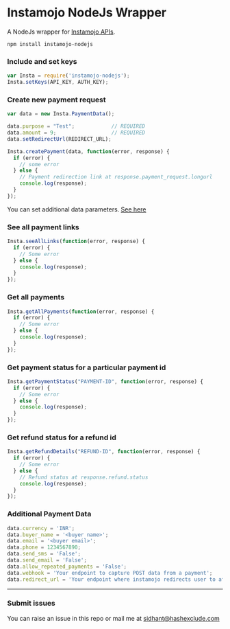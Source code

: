 # Instamojo NodeJs Wrapper
A NodeJs wrapper for [Instamojo APIs](https://www.instamojo.com/developers/rest).

```
npm install instamojo-nodejs
```

### Include and set keys
```javascript
var Insta = require('instamojo-nodejs');
Insta.setKeys(API_KEY, AUTH_KEY);
```

### Create new payment request
```javascript
var data = new Insta.PaymentData();

data.purpose = "Test";            // REQUIRED
data.amount = 9;                  // REQUIRED
data.setRedirectUrl(REDIRECT_URL);

Insta.createPayment(data, function(error, response) {
  if (error) {
    // some error
  } else {
    // Payment redirection link at response.payment_request.longurl
    console.log(response);
  }
});
```
You can set additional data parameters. [See here](#payment_data)

### See all payment links
```javascript
Insta.seeAllLinks(function(error, response) {
  if (error) {
    // Some error
  } else {
    console.log(response);
  }
});
```

### Get all payments
```javascript
Insta.getAllPayments(function(error, response) {
  if (error) {
    // Some error
  } else {
    console.log(response);
  }
});
```

### Get payment status for a particular payment id
```javascript
Insta.getPaymentStatus("PAYMENT-ID", function(error, response) {
  if (error) {
    // Some error
  } else {
    console.log(response);
  }
});
```
### Get refund status for a refund id
```javascript
Insta.getRefundDetails("REFUND-ID", function(error, response) {
  if (error) {
    // Some error
  } else {
    // Refund status at response.refund.status
    console.log(response);
  }
});
```


### <a name="payment_data"></a>Additional Payment Data
```javascript
data.currency = 'INR';
data.buyer_name = '<buyer name>';
data.email = '<buyer email>';
data.phone = 1234567890;
data.send_sms = 'False';
data.send_email = 'False';
data.allow_repeated_payments = 'False';
data.webhook = 'Your endpoint to capture POST data from a payment';
data.redirect_url = 'Your endpoint where instamojo redirects user to after payment';
```

---
### Submit issues
You can raise an issue in this repo or mail me at sidhant@hashexclude.com
